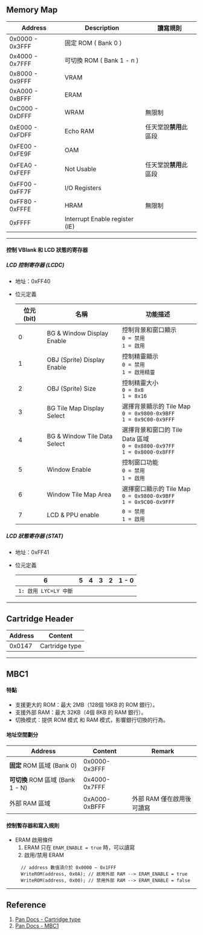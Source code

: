 ## Memory Map
| Address | Description | 讀寫規則 |
|---|---|---|
| 0x0000 - 0x3FFF | 固定 ROM ( Bank 0 ) |
| 0x4000 - 0x7FFF | 可切換 ROM ( Bank 1 - n ) |
| 0x8000 - 0x9FFF | VRAM |
| 0xA000 - 0xBFFF | ERAM |
| 0xC000 - 0xDFFF | WRAM | 無限制 |
| 0xE000 - 0xFDFF | Echo RAM | 任天堂說**禁用**此區段 |
| 0xFE00 - 0xFE9F | OAM |
| 0xFEA0 - 0xFEFF | Not Usable | 任天堂說**禁用**此區段 |
| 0xFF00 - 0xFF7F | I/O Registers |
| 0xFF80 - 0xFFFE | HRAM | 無限制 |
| 0xFFFF | Interrupt Enable register (IE) |

---

#### 控制 VBlank 和 LCD 狀態的寄存器

##### LCD 控制寄存器 (LCDC)  
- 地址：0xFF40
- 位元定義  

  | 位元 (bit) | 名稱 | 功能描述 |
  |---|---|---|
  | 0 | BG & Window Display Enable | 控制背景和窗口顯示<br>`0 = 禁用`<br>`1 = 啟用` |
  | 1 | OBJ (Sprite) Display Enable | 控制精靈顯示<br>`0 = 禁用`<br>`1 = 啟用精靈` |
  | 2 | OBJ (Sprite) Size | 控制精靈大小<br>`0 = 8x8`<br>`1 = 8x16` |
  | 3 | BG Tile Map Display Select | 選擇背景顯示的 Tile Map<br>`0 = 0x9800-0x9BFF`<br>`1 = 0x9C00-0x9FFF` |
  | 4 | BG & Window Tile Data Select | 選擇背景和窗口的 Tile Data 區域<br>`0 = 0x8800-0x97FF`<br>`1 = 0x8000-0x8FFF`|
  | 5 | Window Enable | 控制窗口功能<br>`0 = 禁用`<br>`1 = 啟用`|
  | 6 | Window Tile Map Area | 選擇窗口顯示的 Tile Map<br>`0 = 0x9800-0x9BFF`<br>`1 = 0x9C00-0x9FFF`|
  | 7 | LCD & PPU enable | `0 = 禁用` <br>`1 = 啟用`  |

##### LCD 狀態寄存器 (STAT)
- 地址：0xFF41
- 位元定義  

  | 6 | 5 | 4 | 3 | 2 | 1 - 0 |
  |---|---|---|---|---|---|
  |`1: 啟用 LYC=LY 中斷`<br>
---


## Cartridge Header
| Address | Content |
|---|---|
|0x0147|Cartridge type|

---

## MBC1

#### 特點
- 支援更大的 ROM：最大 2MB（128個 16KB 的 ROM 銀行）。
- 支援外部 RAM：最大 32KB（4個 8KB 的 RAM 銀行）。
- 切換模式：提供 ROM 模式 和 RAM 模式，影響銀行切換的行為。

#### 地址空間劃分
| Address | Content | Remark |
|---|---|---|
|**固定** ROM 區域 (Bank 0)|0x0000-0x3FFF|
|**可切換** ROM 區域 (Bank 1 - N)|0x4000-0x7FFF|
|外部 RAM 區域|0xA000-0xBFFF|外部 RAM 僅在啟用後可讀寫|



#### 控制暫存器和寫入規則
- ERAM 啟用條件  
  1. ERAM 只在 `ERAM_ENABLE = true` 時，可以讀寫
  2. 啟用/禁用 ERAM
  ```CSharp
    // address 數值須介於 0x0000 ~ 0x1FFF
    WriteROM(address, 0x0A); // 啟用外部 RAM --> ERAM_ENABLE = true
    WriteROM(address, 0x00); // 禁用外部 RAM --> ERAM_ENABLE = false
  ```

---
## Reference 
1. [Pan Docs - Cartridge type](https://gbdev.io/pandocs/The_Cartridge_Header.html#0147--cartridge-type)
2. [Pan Docs - MBC1](https://gbdev.io/pandocs/MBC1.html#mbc1)
